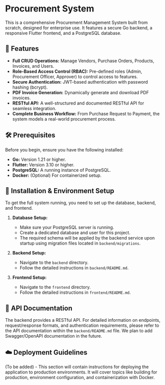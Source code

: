 # Procurement System

This is a comprehensive Procurement Management System built from scratch, designed for enterprise use. It features a secure Go backend, a responsive Flutter frontend, and a PostgreSQL database.

## 🌟 Features

- **Full CRUD Operations:** Manage Vendors, Purchase Orders, Products, Invoices, and Users.
- **Role-Based Access Control (RBAC):** Pre-defined roles (Admin, Procurement Officer, Approver) to control access to features.
- **Secure Authentication:** JWT-based authentication with password hashing (bcrypt).
- **PDF Invoice Generation:** Dynamically generate and download PDF invoices.
- **RESTful API:** A well-structured and documented RESTful API for seamless integration.
- **Complete Business Workflow:** From Purchase Request to Payment, the system models a real-world procurement process.

## 🛠️ Prerequisites

Before you begin, ensure you have the following installed:

- **Go:** Version 1.21 or higher.
- **Flutter:** Version 3.10 or higher.
- **PostgreSQL:** A running instance of PostgreSQL.
- **Docker:** (Optional) For containerized setup.

## 🚀 Installation & Environment Setup

To get the full system running, you need to set up the database, backend, and frontend.

1.  **Database Setup:**
    - Make sure your PostgreSQL server is running.
    - Create a dedicated database and user for this project.
    - The required schema will be applied by the backend service upon startup using migration files located in `backend/migrations`.

2.  **Backend Setup:**
    - Navigate to the `backend` directory.
    - Follow the detailed instructions in `backend/README.md`.

3.  **Frontend Setup:**
    - Navigate to the `frontend` directory.
    - Follow the detailed instructions in `frontend/README.md`.

## 📖 API Documentation

The backend provides a RESTful API. For detailed information on endpoints, request/response formats, and authentication requirements, please refer to the API documentation within the `backend/README.md` file. We plan to add Swagger/OpenAPI documentation in the future.

## ☁️ Deployment Guidelines

(To be added) - This section will contain instructions for deploying the application to production environments. It will cover topics like building for production, environment configuration, and containerization with Docker.

